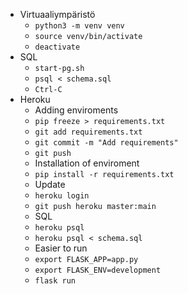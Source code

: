 

* Virtuaaliympäristö
  * ```python3 -m venv venv```
  * ```source venv/bin/activate```
  * ```deactivate```
* SQL
  * ```start-pg.sh```
  * ```psql < schema.sql```
  * ```Ctrl-C```
* Heroku
  *  Adding enviroments
    *  ```pip freeze > requirements.txt```
    *  ```git add requirements.txt```
    *  ```git commit -m "Add requirements"```
    *  ```git push```
  *  Installation of enviroment
    *  ```pip install -r requirements.txt```
  *  Update
    *  ```heroku login```
    *  ```git push heroku master:main```
  *  SQL
    *  ```heroku psql```
    *  ```heroku psql < schema.sql```
  *  Easier to run
    *  ```export FLASK_APP=app.py```
    *  ```export FLASK_ENV=development```
    *  ```flask run```
